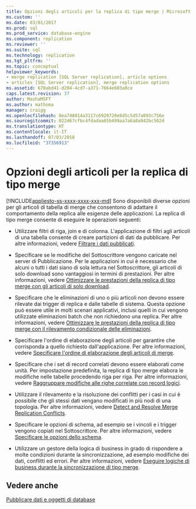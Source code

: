 ```yaml
---
title: Opzioni degli articoli per la replica di tipo merge | Microsoft Docs
ms.custom: ''
ms.date: 03/01/2017
ms.prod: sql
ms.prod_service: database-engine
ms.component: replication
ms.reviewer: ''
ms.suite: sql
ms.technology: replication
ms.tgt_pltfrm: ''
ms.topic: conceptual
helpviewer_keywords:
- merge replication [SQL Server replication], article options
- articles [SQL Server replication], merge replication options
ms.assetid: 670abd41-d204-4cd7-a371-7664e603a0ce
caps.latest.revision: 37
author: MashaMSFT
ms.author: mathoma
manager: craigg
ms.openlocfilehash: 8ea748014a3117c6929720e8d5c5d57a093c756e
ms.sourcegitcommit: 022d67cfbc4fdadaa65b499aa7a6a8a942bc502d
ms.translationtype: HT
ms.contentlocale: it-IT
ms.lasthandoff: 07/03/2018
ms.locfileid: "37356913"
---
```

# <a name="article-options-for-merge-replication"></a>Opzioni degli articoli per la replica di tipo merge
[!INCLUDE[appliesto-ss-xxxx-xxxx-xxx-md](../../../includes/appliesto-ss-xxxx-xxxx-xxx-md.md)]
  Sono disponibili diverse opzioni per gli articoli di tabella di merge che consentono di adattare il comportamento della replica alle esigenze delle applicazioni. La replica di tipo merge consente di eseguire le operazioni seguenti:  
  
-   Utilizzare filtri di riga, join e di colonna. L'applicazione di filtri agli articoli di una tabella consente di creare partizioni di dati da pubblicare. Per altre informazioni, vedere [Filtrare i dati pubblicati](../../../relational-databases/replication/publish/filter-published-data.md).  
  
-   Specificare se le modifiche del Sottoscrittore vengono caricate nel server di Pubblicazione. Per le applicazioni in cui è necessario che alcuni o tutti i dati siano di sola lettura nel Sottoscrittore, gli articoli di solo download sono vantaggiosi in termini di prestazioni. Per altre informazioni, vedere [Ottimizzare le prestazioni della replica di tipo merge con gli articoli di solo download](../../../relational-databases/replication/merge/optimize-merge-replication-performance-with-download-only-articles.md).  
  
-   Specificare che le eliminazioni di uno o più articoli non devono essere rilevate dai trigger di replica e dalle tabelle di sistema. Questa opzione può essere utile in molti scenari applicativi, inclusi quelli in cui vengono utilizzate eliminazioni batch che non richiedono una replica. Per altre informazioni, vedere [Ottimizzare le prestazioni della replica di tipo merge con il rilevamento condizionale delle eliminazioni](../../../relational-databases/replication/merge/optimize-merge-replication-performance-with-conditional-delete-tracking.md).  
  
-   Specificare l'ordine di elaborazione degli articoli per garantire che corrisponda a quello richiesto dall'applicazione. Per altre informazioni, vedere [Specificare l'ordine di elaborazione degli articoli di merge](../../../relational-databases/replication/merge/specify-the-processing-order-of-merge-articles.md).  
  
-   Specificare che i set di record correlati devono essere elaborati come unità. Per impostazione predefinita, la replica di tipo merge elabora le modifiche nelle tabelle procedendo riga per riga. Per altre informazioni, vedere [Raggruppare modifiche alle righe correlate con record logici](../../../relational-databases/replication/merge/group-changes-to-related-rows-with-logical-records.md).  
  
-   Utilizzare il rilevamento e la risoluzione dei conflitti per i casi in cui è possibile che gli stessi dati vengano modificati in più nodi di una topologia. Per altre informazioni, vedere [Detect and Resolve Merge Replication Conflicts](../../../relational-databases/replication/merge/advanced-merge-replication-resolve-merge-replication-conflicts.md).  
  
-   Specificare le opzioni di schema, ad esempio se i vincoli e i trigger vengono copiati nel Sottoscrittore. Per altre informazioni, vedere [Specificare le opzioni dello schema](../../../relational-databases/replication/publish/specify-schema-options.md).  
  
-   Utilizzare un gestore della logica di business in grado di rispondere a molte condizioni durante la sincronizzazione, ad esempio modifiche dei dati, conflitti ed errori. Per altre informazioni, vedere [Eseguire logiche di business durante la sincronizzazione di tipo merge](../../../relational-databases/replication/merge/execute-business-logic-during-merge-synchronization.md).  
  
## <a name="see-also"></a>Vedere anche  
 [Pubblicare dati e oggetti di database](../../../relational-databases/replication/publish/publish-data-and-database-objects.md)  
  
  
